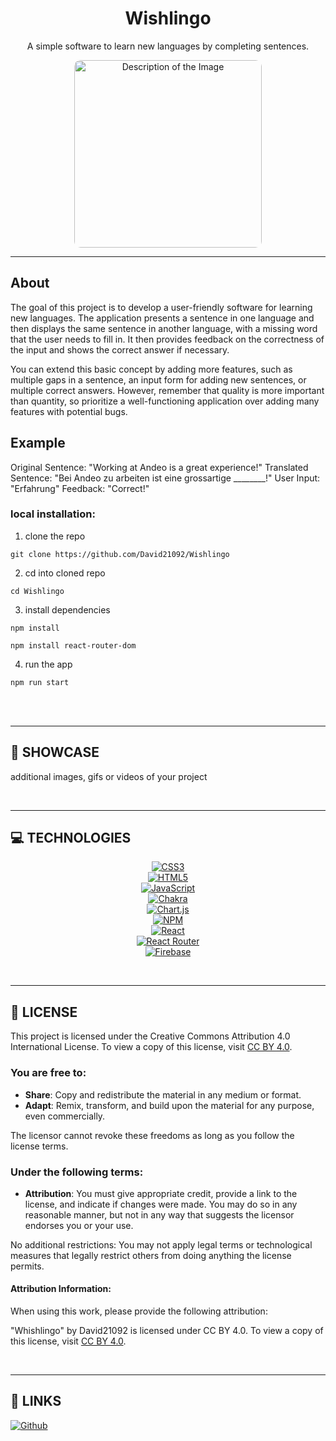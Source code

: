 <div align='center'>
    <h1><b>Wishlingo</b></h1>
    <p>A simple software to learn new languages by completing sentences.</p>
</div>
<div align="center">
    <img src="https://firebasestorage.googleapis.com/v0/b/wishlingode.appspot.com/o/Logo%2FWishlingo.png?alt=media&token=e0e982dc-839c-4951-80fb-75352ef85fad" alt="Description of the Image" style="width: 300px; border-radius: 10px;">

</div>

---

## About

The goal of this project is to develop a user-friendly software for learning new languages. The application presents a sentence in one language and then displays the same sentence in another language, with a missing word that the user needs to fill in. It then provides feedback on the correctness of the input and shows the correct answer if necessary.

You can extend this basic concept by adding more features, such as multiple gaps in a sentence, an input form for adding new sentences, or multiple correct answers. However, remember that quality is more important than quantity, so prioritize a well-functioning application over adding many features with potential bugs.

## Example

Original Sentence: "Working at Andeo is a great experience!"
Translated Sentence: "Bei Andeo zu arbeiten ist eine grossartige ________!"
User Input: "Erfahrung"
Feedback: "Correct!"



### local installation:

1. clone the repo

```
git clone https://github.com/David21092/Wishlingo
```

2. cd into cloned repo

```
cd Wishlingo
```

3. install dependencies

```
npm install
```

```
npm install react-router-dom
```



4. run the app

```
npm run start
```

<br />

<br />

---

## 🔎 **SHOWCASE**

additional images, gifs or videos of your project

<br />

---

## 💻 **TECHNOLOGIES**

[<div align="center"><img alt="CSS3" src="https://img.shields.io/badge/css3-%231572B6.svg?style=for-the-badge&logo=css3&logoColor=white" /></div>](#)
[<div align="center"><img alt="HTML5" src="https://img.shields.io/badge/html5-%23E34F26.svg?style=for-the-badge&logo=html5&logoColor=white" /></div>](#)
[<div align="center"><img alt="JavaScript" src="https://img.shields.io/badge/javascript-%23323330.svg?style=for-the-badge&logo=javascript&logoColor=%23F7DF1E" /></div>](#)
[<div align="center"><img alt="Chakra" src="https://img.shields.io/badge/chakra-%234ED1C5.svg?style=for-the-badge&logo=chakraui&logoColor=white" /></div>](#)
[<div align="center"><img alt="Chart.js" src="https://img.shields.io/badge/chart.js-F5788D.svg?style=for-the-badge&logo=chart.js&logoColor=white" /></div>](#)
[<div align="center"><img alt="NPM" src="https://img.shields.io/badge/NPM-%23000000.svg?style=for-the-badge&logo=npm&logoColor=white" /></div>](#)
[<div align="center"><img alt="React" src="https://img.shields.io/badge/react-%2320232a.svg?style=for-the-badge&logo=react&logoColor=%2361DAFB" /></div>](#)
[<div align="center"><img alt="React Router" src="https://img.shields.io/badge/React_Router-CA4245?style=for-the-badge&logo=react-router&logoColor=white" /></div>](#)
[<div align="center"><img alt="Firebase" src="https://img.shields.io/badge/firebase-%23039BE5.svg?style=for-the-badge&logo=firebase" /></div>](#)

<br />

---

## 📎 **LICENSE**

This project is licensed under the Creative Commons Attribution 4.0 International License. To view a copy of this license, visit [CC BY 4.0](https://creativecommons.org/licenses/by/4.0/).

### You are free to:

- **Share**: Copy and redistribute the material in any medium or format.
- **Adapt**: Remix, transform, and build upon the material for any purpose, even commercially.

The licensor cannot revoke these freedoms as long as you follow the license terms.

### Under the following terms:

- **Attribution**: You must give appropriate credit, provide a link to the license, and indicate if changes were made. You may do so in any reasonable manner, but not in any way that suggests the licensor endorses you or your use.

No additional restrictions: You may not apply legal terms or technological measures that legally restrict others from doing anything the license permits.

#### Attribution Information:

When using this work, please provide the following attribution:

"Whishlingo" by David21092 is licensed under CC BY 4.0. To view a copy of this license, visit [CC BY 4.0](https://creativecommons.org/licenses/by/4.0/).


<br />

---

## 📌 **LINKS**

[<img alt="Github" src="https://img.shields.io/badge/David21092-%23181717.svg?style=for-the-badge&logo=github&logoColor=white" />](https://github.com/David21092)

